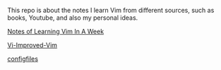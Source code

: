 This repo is about the notes I learn Vim from different sources, such as books, Youtube, and also my personal ideas.

[Notes of Learning Vim In A Week](https://github.com/xinfengcanada/Notes_Learning_VIM/blob/master/Notes%20of%20Leaning%20Vim%20In%20A%20Week.md)

[Vi-Improved-Vim](https://github.com/xinfengcanada/Notes_Learning_VIM/tree/master/Vi-Improved-Vim)

[configfiles](https://github.com/xinfengcanada/Notes_Learning_VIM/tree/master/configfiles)
